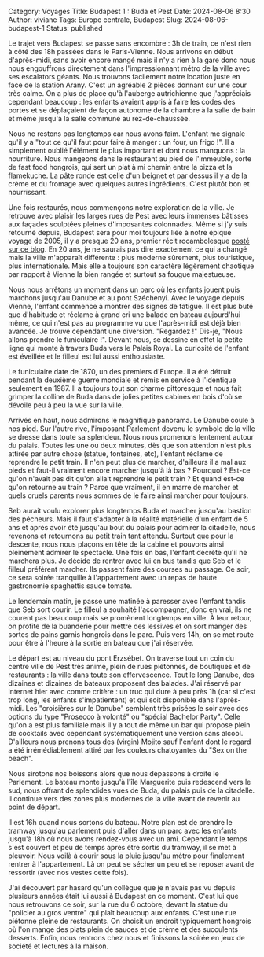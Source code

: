 Category: Voyages
Title: Budapest 1 : Buda et Pest
Date: 2024-08-06 8:30
Author: viviane
Tags: Europe centrale, Budapest
Slug: 2024-08-06-budapest-1
Status: published

Le trajet vers Budapest se passe sans encombre : 3h de train, ce n'est rien à côté des 18h passées dans le Paris-Vienne. Nous arrivons en début d'après-midi, sans avoir encore mangé mais il n'y a rien à la gare donc nous nous engouffrons directement dans l'impressionnant métro de la ville avec ses escalators géants. Nous trouvons facilement notre location juste en face de la station Arany. C'est un agréable 2 pièces donnant sur une cour très calme. On a plus de place qu'à l'auberge autrichienne que j'appréciais cependant beaucoup : les enfants avaient appris à faire les codes des portes et se déplaçaient de façon autonome de la chambre à la salle de bain et même jusqu'à la salle commune au rez-de-chaussée.

Nous ne restons pas longtemps car nous avons faim. L'enfant me signale qu'il y a "tout ce qu'il faut pour faire à manger : un four, un frigo !". Il a simplement oublié l'élément le plus important et dont nous manquons : la nourriture. Nous mangeons dans le restaurant au pied de l'immeuble, sorte de fast food hongrois, qui sert un plat à mi chemin entre la pizza et la flamekuche. La pâte ronde est celle d'un beignet et par dessus il y a de la crème et du fromage avec quelques autres ingrédients. C'est plutôt bon et nourrissant.

Une fois restaurés, nous commençons notre exploration de la ville. Je retrouve avec plaisir les larges rues de Pest avec leurs immenses bâtisses aux façades sculptées pleines d'imposantes colonnades. Même si j'y suis retourné depuis, Budapest sera pour moi toujours liée à notre épique voyage de 2005, il y a presque 20 ans, premier récit rocambolesque [posté sur ce blog](http://www.viviane-voyages.com/tag/hongrie-budapest). En 20 ans, je ne saurais pas dire exactement ce qui a changé mais la ville m'apparaît différente : plus moderne sûrement, plus touristique, plus internationale. Mais elle a toujours son caractère légèrement chaotique par rapport à Vienne la bien rangée et surtout sa fougue majestueuse.

Nous nous arrêtons un moment dans un parc où les enfants jouent puis marchons jusqu'au Danube et au pont Széchenyi. Avec le voyage depuis Vienne, l'enfant commence à montrer des signes de fatigue. Il est plus buté que d'habitude et réclame à grand cri une balade en bateau aujourd'hui même, ce qui n'est pas au programme vu que l'après-midi est déjà bien avancée. Je trouve cependant une diversion. "Regardez !" Dis-je, "Nous allons prendre le funiculaire !". Devant nous, se dessine en effet la petite ligne qui monte à travers Buda vers le Palais Royal. La curiosité de l'enfant est éveillée et le filleul est lui aussi enthousiaste.

Le funiculaire date de 1870, un des premiers d'Europe. Il a été détruit pendant la deuxième guerre mondiale et remis en service à l'identique seulement en 1987. Il a toujours tout son charme pittoresque et nous fait grimper la colline de Buda dans de jolies petites cabines en bois d'où se dévoile peu à peu la vue sur la ville.

Arrivés en haut, nous admirons le magnifique panorama. Le Danube coule à nos pied. Sur l'autre rive, l'imposant Parlement devenu le symbole de la ville se dresse dans toute sa splendeur. Nous nous promenons lentement autour du palais. Toutes les une ou deux minutes, dès que son attention n'est plus attirée par autre chose (statue, fontaines, etc), l'enfant réclame de reprendre le petit train. Il n'en peut plus de marcher, d'ailleurs il a mal aux pieds et faut-il vraiment encore marcher jusqu'à là bas ? Pourquoi ? Est-ce qu'on n'avait pas dit qu'on allait reprendre le petit train ? Et quand est-ce qu'on retourne au train ? Parce que vraiment, il en marre de marcher et quels cruels parents nous sommes de le faire ainsi marcher pour toujours.

Seb aurait voulu explorer plus longtemps Buda et marcher jusqu'au bastion des pêcheurs. Mais il faut s'adapter à la réalité matérielle d'un enfant de 5 ans et après avoir été jusqu'au bout du palais pour admirer la citadelle, nous revenons et retournons au petit train tant attendu. Surtout que pour la descente, nous nous plaçons en tête de la cabine et pouvons ainsi pleinement admirer le spectacle. Une fois en bas, l'enfant décrète qu'il ne marchera plus. Je décide de rentrer avec lui en bus tandis que Seb et le filleul préfèrent marcher. Ils passent faire des courses au passage. Ce soir, ce sera soirée tranquille à l'appartement avec un repas de haute gastronomie spaghettis sauce tomate.

Le lendemain matin, je passe une matinée à paresser avec l'enfant tandis que Seb sort courir. Le filleul a souhaité l'accompagner, donc en vrai, ils ne courent pas beaucoup mais se promènent longtemps en ville. À leur retour, on profite de la buanderie pour mettre des lessives et on sort manger des sortes de pains garnis hongrois dans le parc. Puis vers 14h, on se met route pour être à l'heure à la sortie en bateau que j'ai réservée.

Le départ est au niveau du pont Erzsébet. On traverse tout un coin du centre ville de Pest très animé, plein de rues piétonnes, de boutiques et de restaurants : la ville dans toute son effervescence. Tout le long Danube, des dizaines et dizaines de bateaux proposent des balades. J'ai réservé par internet hier avec comme critère : un truc qui dure à peu près 1h (car si c'est trop long, les enfants s'impatientent) et qui soit disponible dans l'après-midi. Les "croisières sur le Danube" semblent très prisées le soir avec des options du type "Prosecco à volonté" ou "spécial Bachelor Party". Celle qu'on a est plus familiale mais il y a tout de même un bar qui propose plein de cocktails avec cependant systématiquement une version sans alcool. D'ailleurs nous prenons tous des (virgin) Mojito sauf l'enfant dont le regard a été irrémédiablement attiré par les couleurs chatoyantes du "Sex on the beach".

Nous sirotons nos boissons alors que nous dépassons à droite le Parlement. Le bateau monte jusqu'à l'île Marguerite puis redescend vers le sud, nous offrant de splendides vues de Buda, du palais puis de la citadelle. Il continue vers des zones plus modernes de la ville avant de revenir au point de départ.

Il est 16h quand nous sortons du bateau. Notre plan est de prendre le tramway jusqu'au parlement puis d'aller dans un parc avec les enfants jusqu'à 18h où nous avons rendez-vous avec un ami. Cependant le temps s'est couvert et peu de temps après être sortis du tramway, il se met à pleuvoir. Nous voilà à courir sous la pluie jusqu'au métro pour finalement rentrer à l'appartement. Là on peut se sécher un peu et se reposer avant de ressortir (avec nos vestes cette fois).

J'ai découvert par hasard qu'un collègue que je n'avais pas vu depuis plusieurs années était lui aussi à Budapest en ce moment. C'est lui que nous retrouvons ce soir, sur la rue du 6 octobre, devant la statue du "policier au gros ventre" qui plaît beaucoup aux enfants. C'est une rue piétonne pleine de restaurants. On choisit un endroit typiquement hongrois où l'on mange des plats plein de sauces et de crème et des succulents desserts. Enfin, nous rentrons chez nous et finissons la soirée en jeux de société et lectures à la maison.
